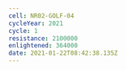 ```yaml
---
cell: NR02-GOLF-04
cycleYear: 2021
cycle: 1
resistance: 2100000
enlightened: 364000
date: 2021-01-22T08:42:38.135Z
---
```

